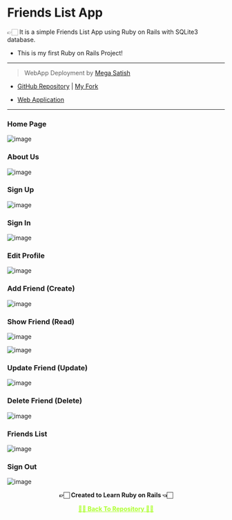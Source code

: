 # Friends List App
 👉🏻 It is a simple Friends List App using Ruby on Rails with SQLite3 database.

 - This is my first Ruby on Rails Project!
 
--- 
 
 >WebApp Deployment by [Mega Satish](https://github.com/msatmod) 
   
   - [GitHub Repository](https://github.com/msatmod/friendsapp) | [My Fork](https://github.com/Amey-Thakur/FRIENDSAPP)
   
   - [Web Application](https://rubyonrailsfriendwebapp.herokuapp.com)

---

### Home Page

![image](https://user-images.githubusercontent.com/54937357/171351723-8a2ae379-c868-45e1-bafb-cee36adcfc36.png)


### About Us

![image](https://user-images.githubusercontent.com/54937357/171352064-c8741d53-0fce-4b1d-a0e6-b8bb7e4fe3dd.png)


### Sign Up

![image](https://user-images.githubusercontent.com/54937357/171352158-108a9a45-c09e-4bfa-b6ef-67e0f957ccbb.png)


### Sign In

![image](https://user-images.githubusercontent.com/54937357/171355313-2e172883-9b6a-405b-bb8e-dcafd83475ae.png)


### Edit Profile

![image](https://user-images.githubusercontent.com/54937357/171352330-94646fc5-5d80-484f-8f12-05d6da93d8de.png)


### Add Friend (Create)

![image](https://user-images.githubusercontent.com/54937357/171352508-81cadc1b-bf33-4624-9ec7-d297549fc742.png)


### Show Friend (Read)

![image](https://user-images.githubusercontent.com/54937357/171354346-32953656-e64d-4f6d-91d5-b604d0b98aac.png)

![image](https://user-images.githubusercontent.com/54937357/171354383-39ed6c23-436c-463a-992f-0fa66d82bb4c.png)


### Update Friend (Update)

![image](https://user-images.githubusercontent.com/54937357/171354922-e71c7872-3293-43e6-9ac3-6dc6f84d0cb4.png)


### Delete Friend (Delete)

![image](https://user-images.githubusercontent.com/54937357/171354505-423514bb-4477-4228-b3ac-e145ff5d4340.png)


### Friends List

![image](https://user-images.githubusercontent.com/54937357/171353993-eec5ab06-a76f-41c0-9764-790313741866.png)


### Sign Out

![image](https://user-images.githubusercontent.com/54937357/171355107-f11d1990-00bf-4de4-8c6d-5e1a8f430904.png)


<p align="center"> <b> 👉🏻 Created to Learn Ruby on Rails 👈🏻 <b> </p>
 
<p align="center"><a href='https://github.com/Amey-Thakur/RAILSFRIENDS', style='color: greenyellow;'> ✌🏻 Back To Repository ✌🏻</p>
